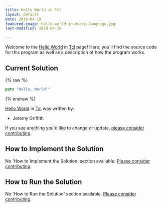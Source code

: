 ```yaml
---
title: Hello World in Tcl
layout: default
date: 2018-04-19
featured-image: hello-world-in-every-language.jpg
last-modified: 2018-04-19

---
```


Welcome to the [Hello World](https://sampleprograms.io/projects/hello-world) in [Tcl](https://sampleprograms.io/languages/tcl) page! Here, you'll find the source code for this program as well as a description of how the program works.

## Current Solution

{% raw %}

```tcl
puts "Hello, World!"
```

{% endraw %}

[Hello World](https://sampleprograms.io/projects/hello-world) in [Tcl](https://sampleprograms.io/languages/tcl) was written by:

- Jeremy Griffith

If you see anything you'd like to change or update, [please consider contributing](https://github.com/TheRenegadeCoder/sample-programs).

## How to Implement the Solution

No 'How to Implement the Solution' section available. [Please consider contributing](https://github.com/TheRenegadeCoder/sample-programs-website).

## How to Run the Solution

No 'How to Run the Solution' section available. [Please consider contributing](https://github.com/TheRenegadeCoder/sample-programs-website).
